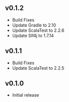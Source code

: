 v0.1.2
------
- Build Fixes
- Update Gradle to 2.10
- Update ScalaTest to 2.2.6
- Update Slf4j to 1.7.14


v0.1.1
------
- Build Fixes
- Update ScalaTest to 2.2.5


v0.1.0
------
- Initial release
